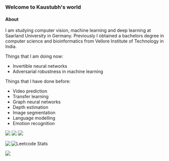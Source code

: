 ### Welcome to Kaustubh's world

#### About
I am studying computer vision, machine learning and deep learning at Saarland University in Germany.
Previously I obtained a bachelors degree in computer science and bioinformatics from Vellore Institute of Technology in India.

Things that I am doing now:
- Invertible neural networks
- Adversarial robustness in machine learning

Things that I have done before:  
- Video prediction
- Transfer learning
- Graph neural networks
- Depth estimation
- Image segmentation
- Language modelling
- Emotion recognition

<!--
**coscubes/coscubes** is a ✨ _special_ ✨ repository because its `README.md` (this file) appears on your GitHub profile.

Here are some ideas to get you started:

- 🔭 I’m currently working on 
- 🌱 I’m currently learning ...
- 👯 I’m looking to collaborate on ...
- 🤔 I’m looking for help with ...
- 💬 Ask me about ...
- 📫 How to reach me: ...
- 😄 Pronouns: He/Him
- ⚡ Fun fact: ...
-->
[![](https://img.shields.io/badge/🌐website-gray?&style=for-the-badge)](https://coscubes.github.io/)
[![](https://img.shields.io/badge/linkedin-%230077B5.svg?&style=for-the-badge&logo=linkedin&logoColor=white)](https://www.linkedin.com/in/coscubes/)
[![](https://img.shields.io/badge/googlescholar-%234285F4.svg?&style=for-the-badge&logo=google-scholar&logoColor=white)](https://scholar.google.com/citations?user=6ElPOFAAAAAJ&hl=en)

<img align="left" src="https://github-readme-stats.vercel.app/api?username=coscubes&count_private=true&show_icons=false&theme=default" />
<!-- There should be space here -->

![Leetcode Stats](https://leetcard.jacoblin.cool/sakhalkark?ext=activity&theme=light,unicorn)

<img align="left" src="https://github-readme-stats.vercel.app/api/top-langs/?username=coscubes&theme=default&show_icons=true" />

